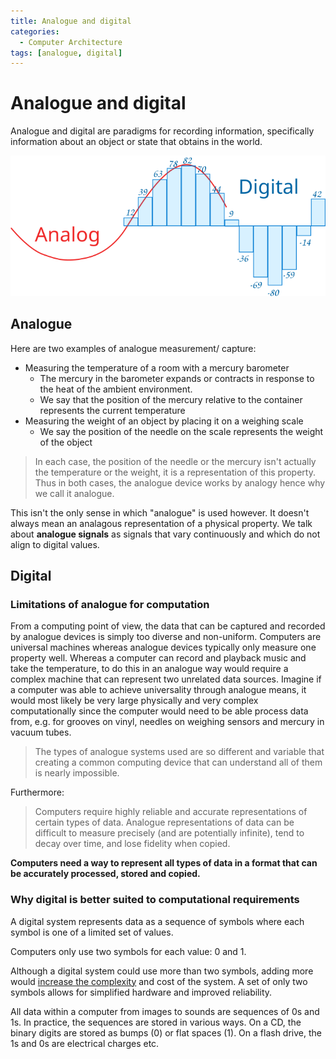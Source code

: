 ```yaml
---
title: Analogue and digital
categories:
  - Computer Architecture
tags: [analogue, digital]
---
```


# Analogue and digital

Analogue and digital are paradigms for recording information, specifically information about an object or state that obtains in the world.

![](/img/analog-digital.svg)

## Analogue

Here are two examples of analogue measurement/ capture:

- Measuring the temperature of a room with a mercury barometer
  - The mercury in the barometer expands or contracts in response to the heat of the ambient environment.
  - We say that the position of the mercury relative to the container represents the current temperature
- Measuring the weight of an object by placing it on a weighing scale
  - We say the position of the needle on the scale represents the weight of the object

> In each case, the position of the needle or the mercury isn't actually the temperature or the weight, it is a representation of this property. Thus in both cases, the analogue device works by analogy hence why we call it analogue.

This isn't the only sense in which "analogue" is used however. It doesn't always mean an analagous representation of a physical property. We talk about **analogue signals** as signals that vary continuously and which do not align to digital values.

## Digital

### Limitations of analogue for computation

From a computing point of view, the data that can be captured and recorded by analogue devices is simply too diverse and non-uniform. Computers are universal machines whereas analogue devices typically only measure one property well. Whereas a computer can record and playback music and take the temperature, to do this in an analogue way would require a complex machine that can represent two unrelated data sources. Imagine if a computer was able to achieve universality through analogue means, it would most likely be very large physically and very complex computationally since the computer would need to be able process data from, e.g. for grooves on vinyl, needles on weighing sensors and mercury in vacuum tubes.

> The types of analogue systems used are so different and variable that creating a common computing device that can understand all of them is nearly impossible.

Furthermore:

> Computers require highly reliable and accurate representations of certain types of data. Analogue representations of data can be difficult to measure precisely (and are potentially infinite), tend to decay over time, and lose fidelity when copied.

**Computers need a way to represent all types of data in a format that can be accurately processed, stored and copied.**

### Why digital is better suited to computational requirements

A digital system represents data as a sequence of symbols where each symbol is one of a limited set of values.

Computers only use two symbols for each value: 0 and 1.

Although a digital system could use more than two symbols, adding more would [increase the complexity](/Hardware/Binary/Why_computers_use_binary.md#from-circuits-to-programs) and cost of the system. A set of only two symbols allows for simplified hardware and improved reliability.

All data within a computer from images to sounds are sequences of 0s and 1s. In practice, the sequences are stored in various ways. On a CD, the binary digits are stored as bumps (0) or flat spaces (1). On a flash drive, the 1s and 0s are electrical charges etc.
